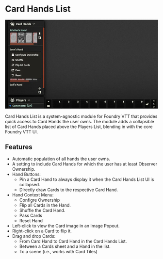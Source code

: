 # Card Hands List

![Screenshot of Card Hands List showing the UI and context menu](https://raw.githubusercontent.com/kristianserrano/card-hands-list/main/assets/images/card-hands-ui.webp)

Card Hands List is a system-agnostic module for Foundry VTT that provides quick access to Card Hands the user owns. The module adds a collapsible list of Card Hands placed above the Players List, blending in with the core Foundry VTT UI.

## Features

- Automatic population of all hands the user owns.
- A setting to include Card Hands for which the user has at least Observer Ownership.
- Hand Buttons:
  - Pin a Card Hand to always display it when the Card Hands List UI is collapsed.
  - Directly draw Cards to the respective Card Hand.
- Hand Context Menu:
  - Configre Ownership
  - Flip all Cards in the Hand.
  - Shuffle the Card Hand.
  - Pass Cards
  - Reset Hand
- Left-click to view the Card image in an Image Popout.
- Right-click on a Card to flip it.
- Drag and drop Cards:
  - From Card Hand to Card Hand in the Card Hands List.
  - Between a Cards sheet and a Hand in the list.
  - To a scene (i.e., works with Card Tiles)
